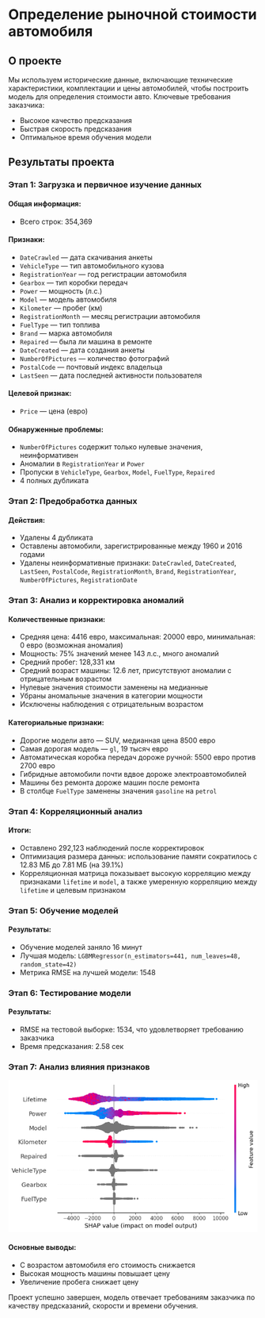 # Определение рыночной стоимости автомобиля

## О проекте

Мы используем исторические данные, включающие технические характеристики, комплектации и цены автомобилей, чтобы построить модель для определения стоимости авто. 
Ключевые требования заказчика:

- Высокое качество предсказания
- Быстрая скорость предсказания
- Оптимальное время обучения модели

## Результаты проекта

### Этап 1: Загрузка и первичное изучение данных

#### Общая информация:
- Всего строк: 354,369

#### Признаки:
- `DateCrawled` — дата скачивания анкеты
- `VehicleType` — тип автомобильного кузова
- `RegistrationYear` — год регистрации автомобиля
- `Gearbox` — тип коробки передач
- `Power` — мощность (л.с.)
- `Model` — модель автомобиля
- `Kilometer` — пробег (км)
- `RegistrationMonth` — месяц регистрации автомобиля
- `FuelType` — тип топлива
- `Brand` — марка автомобиля
- `Repaired` — была ли машина в ремонте
- `DateCreated` — дата создания анкеты
- `NumberOfPictures` — количество фотографий
- `PostalCode` — почтовый индекс владельца
- `LastSeen` — дата последней активности пользователя

#### Целевой признак:
- `Price` — цена (евро)

#### Обнаруженные проблемы:
- `NumberOfPictures` содержит только нулевые значения, неинформативен
- Аномалии в `RegistrationYear` и `Power`
- Пропуски в `VehicleType`, `Gearbox`, `Model`, `FuelType`, `Repaired`
- 4 полных дубликата

### Этап 2: Предобработка данных

#### Действия:
- Удалены 4 дубликата
- Оставлены автомобили, зарегистрированные между 1960 и 2016 годами
- Удалены неинформативные признаки: `DateCrawled`, `DateCreated`, `LastSeen`, `PostalCode`, `RegistrationMonth`, `Brand`, `RegistrationYear`, `NumberOfPictures`, `RegistrationDate`

### Этап 3: Анализ и корректировка аномалий

#### Количественные признаки:
- Средняя цена: 4416 евро, максимальная: 20000 евро, минимальная: 0 евро (возможная аномалия)
- Мощность: 75% значений менее 143 л.с., много аномалий
- Средний пробег: 128,331 км
- Средний возраст машины: 12.6 лет, присутствуют аномалии с отрицательным возрастом
- Нулевые значения стоимости заменены на медианные
- Убраны аномальные значения в категории мощности
- Исключены наблюдения с отрицательным возрастом

#### Категориальные признаки:
- Дорогие модели авто — SUV, медианная цена 8500 евро
- Самая дорогая модель — `gl`, 19 тысяч евро
- Автоматическая коробка передач дороже ручной: 5500 евро против 2700 евро
- Гибридные автомобили почти вдвое дороже электроавтомобилей
- Машины без ремонта дороже машин после ремонта
- В столбце `FuelType` заменены значения `gasoline` на `petrol`

### Этап 4: Корреляционный анализ

#### Итоги:
- Оставлено 292,123 наблюдений после корректировок
- Оптимизация размера данных: использование памяти сократилось с 12.83 МБ до 7.81 МБ (на 39.1%)
- Корреляционная матрица показывает высокую корреляцию между признаками `lifetime` и `model`, а также умеренную корреляцию между `lifetime` и целевым признаком

### Этап 5: Обучение моделей

#### Результаты:
- Обучение моделей заняло 16 минут
- Лучшая модель: `LGBMRegressor(n_estimators=441, num_leaves=48, random_state=42)`
- Метрика RMSE на лучшей модели: 1548

### Этап 6: Тестирование модели

#### Результаты:
- RMSE на тестовой выборке: 1534, что удовлетворяет требованию заказчика
- Время предсказания: 2.58 сек

### Этап 7: Анализ влияния признаков

![alt text](https://github.com/Denis1gn/portfolio/blob/main/Data%20Science/Price%20regression/SHAP.png)

#### Основные выводы:
- С возрастом автомобиля его стоимость снижается
- Высокая мощность машины повышает цену
- Увеличение пробега снижает цену

Проект успешно завершен, модель отвечает требованиям заказчика по качеству предсказаний, скорости и времени обучения.
